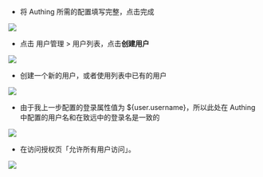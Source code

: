 <IntegrationDetailCard :title="`配置致远互联 SSO`">

- 将 Authing 所需的配置填写完整，点击完成

![](~@imagesZhCn/integration/seeyon/2-1.png)

- 点击 用户管理 &gt; 用户列表，点击**创建用户**

![](~@imagesZhCn/integration/seeyon/2-2.png)

- 创建一个新的用户，或者使用列表中已有的用户

![](~@imagesZhCn/integration/seeyon/2-3.png)

- 由于我上一步配置的登录属性值为 ${user.username}，所以此处在 Authing 中配置的用户名和在致远中的登录名是一致的

![](~@imagesZhCn/integration/seeyon/2-4.png)

- 在访问授权页「允许所有用户访问」。

![](~@imagesZhCn/integration/seeyon/2-5.png)


</IntegrationDetailCard>
